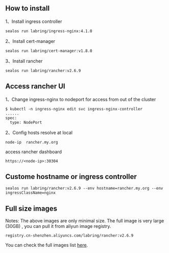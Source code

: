 ## How to install

1、Install ingress controller

```shell
sealos run labring/ingress-nginx:4.1.0
```

2、Install cert-manager

```shell
sealos run labring/cert-manager:v1.8.0
```

3、Install rancher

```shell
sealos run labring/rancher:v2.6.9
```

## Access rancher UI

1、Change ingress-nginx to nodeport for access from out of the cluster

```shell
$ kubectl -n ingress-nginx edit svc ingress-nginx-controller
......
spec:
  type: NodePort
```

2、Config hosts resolve at local

```shell
node-ip  rancher.my.org 
```

access rancher dashboard

```shell
https://<node-ip>:30304
```

## Custome hostname or ingress controller

```shell
sealos run labring/rancher:v2.6.9 --env hostname=rancher.my.org --env ingressClassName=nginx
```

## Full size images

Notes: The above images are only minimal size. The full image is very large (30GB) , you can pull it from aliyun image registry. 

```shell
registry.cn-shenzhen.aliyuncs.com/labring/rancher:v2.6.9
```

You can check the full images list [here](https://github.com/rancher/rancher/releases/download/v2.6.9/rancher-images.txt). 
